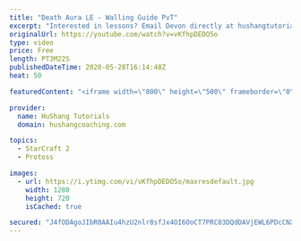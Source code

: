```yaml
---
title: "Death Aura LE - Walling Guide PvT"
excerpt: "Interested in lessons? Email Devon directly at hushangtutorials@outlook.com ------------------------------------------------------------------------------------------------------- Want to support HuShang Tutorials directly? Patreon is a website where you can contribute a monthly donation that will help"
originalUrl: https://youtube.com/watch?v=vKfhpDEDO5o
type: video
price: Free
length: PT3M22S
publishedDateTime: 2020-05-28T16:14:48Z
heat: 50

featuredContent: "<iframe width=\"800\" height=\"500\" frameborder=\"0\" src=\"https://www.youtube.com/embed/vKfhpDEDO5o\" allow=\"accelerometer; autoplay; encrypted-media; gyroscope; picture-in-picture\" allowfullscreen></iframe>"

provider:
  name: HuShang Tutorials
  domain: hushangcoaching.com

topics:
  - StarCraft 2
  - Protoss

images:
  - url: https://i.ytimg.com/vi/vKfhpDEDO5o/maxresdefault.jpg
    width: 1280
    height: 720
    isCached: true

secured: "J4fODAgoJIbR0AAIu4hzU2nlr8sfJx4OI6OoCT7PRC03DQdDAVjEWL6PDcCNXRHeiL5vSTgHp/MXTT3slaSPQFm7rpMRDbcy5D0GnmliTOprlv0QU8EolrR3btokJ93nczSedkv8Z5srB0M2p75fsW6BjOkWqjUnHzKGo9KHAThBn1rGDHNlFoxH0/R4u7cc0dQusODT07XEOXoVdZUUQAxSbO1jJrrUUTRjnV9yXbd8TxwSdsx9KoJcHPzuDZLP9h/sPqI6E4p2759mh4tZYHm53Pi3uV4HRCnYi9Lc+k7WuX+bN70dT2MIPPmmpRLhyrDT7thG1G6Hi4FZLr1rAXHFiOrypkc/hP+D/jgnaDX8YLxI0Nfrt1a4W8R4fh79/JIA00IrlYaMRd8j7NxdHAAxMhdunfx0DgNFaU3tz6Q=;3WFtfC/UvJBqgljLqhIsWQ=="
---
```


